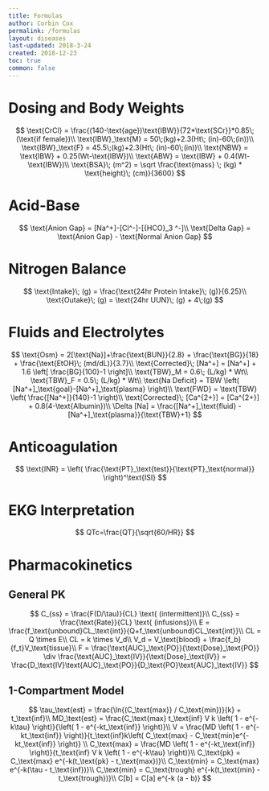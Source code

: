 ```yaml
---
title: Formulas
author: Corbin Cox
permalink: /formulas
layout: diseases
last-updated: 2018-3-24
created: 2018-12-23
toc: true
common: false
---
```


# Dosing and Body Weights

$$
\text{CrCl} = \frac{(140-\text{age})\text{IBW}}{72*\text{SCr}}*0.85\; (\text{if female})\\
\text{IBW}_\text{M} = 50\;(kg)+2.3(Ht\; (in)-60\;(in))\\
\text{IBW}_\text{F} = 45.5\;(kg)+2.3(Ht\; (in)-60\;(in))\\
\text{NBW} = \text{IBW} + 0.25(Wt-\text{IBW})\\
\text{ABW} = \text{IBW} + 0.4(Wt-\text{IBW})\\
\text{BSA}\; (m^2) = \sqrt \frac{\text{mass} \; (kg) * \text{height}\; (cm)}{3600}
$$

# Acid-Base

$$
\text{Anion Gap} = [Na^+]-[Cl^-]-[{HCO}_3 ^-]\\
\text{Delta Gap} = \text{Anion Gap} - \text{Normal Anion Gap}
$$

# Nitrogen Balance

$$
\text{Intake}\; (g) = \frac{\text{24hr Protein Intake}\; (g)}{6.25}\\
\text{Outake}\; (g) = \text{24hr UUN}\; (g) + 4\;(g)
$$

# Fluids and Electrolytes

$$
\text{Osm} = 2[\text{Na}]+\frac{\text{BUN}}{2.8} + \frac{\text{BG}}{18} + \frac{\text{EtOH}\; (md/dL)}{3.7}\\
\text{Corrected}\; [Na^+] = [Na^+] + 1.6 \left[ \frac{BG}{100}-1 \right]\\
\text{TBW}_M = 0.6\; (L/kg) * Wt\\
\text{TBW}_F = 0.5\; (L/kg) * Wt\\
\text{Na Deficit} = TBW \left( [Na^+]_\text{goal}-[Na^+]_\text{plasma}  \right)\\
\text{FWD} = \text{TBW} \left(  \frac{[Na^+]}{140}-1 \right)\\
\text{Corrected}\; [Ca^{2+}] = [Ca^{2+}] + 0.8(4-\text{Albumin})\\
\Delta [Na] = \frac{[Na^+]_\text{fluid} - [Na^+]_\text{plasma}}{\text{TBW}+1}
$$

# Anticoagulation

$$
\text{INR} = \left(  \frac{\text{PT}_\text{test}}{\text{PT}_\text{normal}} \right)^\text{ISI}
$$

# EKG Interpretation

$$
QTc=\frac{QT}{\sqrt{60/HR}}
$$

# Pharmacokinetics

## General PK

$$
C_{ss} = \frac{F(D/\tau)}{CL} \text{ (intermittent)}\\
C_{ss} = \frac{\text{Rate}}{CL} \text{ (infusions)}\\
E = \frac{f_\text{unbound}CL_\text{int}}{Q+f_\text{unbound}CL_\text{int}}\\
CL = Q \times E\\
CL = k \times V_d\\
V_d = V_\text{blood} + \frac{f_b}{f_t}V_\text{tissue}\\
F = \frac{\text{AUC}_\text{PO}}{\text{Dose}_\text{PO}} \div \frac{\text{AUC}_\text{IV}}{\text{Dose}_\text{IV}} = \frac{D_\text{IV}\text{AUC}_\text{PO}}{D_\text{PO}\text{AUC}_\text{IV}}
$$

## 1-Compartment Model

$$
\tau_\text{est} = \frac{\ln{(C_\text{max}} / C_\text{min})}{k} + t_\text{inf}\\
MD_\text{est} = \frac{C_\text{max} t_\text{inf} V k \left( 1 - e^{-k\tau} \right)}{\left( 1 - e^{-kt_\text{inf}} \right)}\\
V = \frac{MD \left( 1 - e^{-kt_\text{inf}} \right)}{t_\text{inf}k\left( C_\text{max} - C_\text{min}e^{-kt_\text{inf}} \right)} \\
C_\text{max} = \frac{MD \left( 1 - e^{-kt_\text{inf}} \right)}{t_\text{inf} V k \left( 1 - e^{-k\tau} \right)}\\
C_\text{pk} = C_\text{max} e^{-k(t_\text{pk} - t_\text{max})}\\
C_\text{min} =  C_\text{max} e^{-k(\tau - t_\text{inf})}\\
C_\text{min} = C_\text{trough} e^{-k(t_\text{min} - t_\text{trough})}\\
C[b] = C[a] e^{-k (a - b)}
$$

